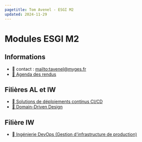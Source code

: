 ```yaml
---
pagetitle: Tom Avenel - ESGI M2
updated: 2024-11-29
---
```


# Modules ESGI M2

## Informations

- 📧 contact : <mailto:tavenel@myges.fr>
- [📅 Agenda des rendus](https://acloud5.zaclys.com/index.php/apps/calendar/p/zmxjBNSD6sCJApGX/dayGridMonth/now)

## Filières AL et IW

- [ Solutions de déploiements continus CI/CD](/promotions/esgi/esgi-m2-iw-cicd.html)
- [🤝 Domain-Driven Design](/promotions/esgi/esgi-m2-ddd.html)

## Filière IW

- [󱃾  Ingénierie DevOps (Gestion d'infrastructure de production)](/promotions/esgi/esgi-m2-devops.html)


